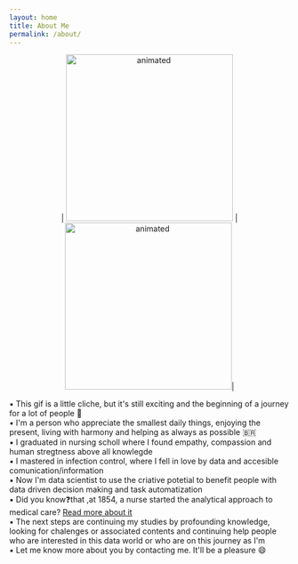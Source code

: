 ```yaml
---
layout: home
title: About Me
permalink: /about/
---
```


<p align=center> 
 | <img src="https://media4.giphy.com/media/cACmN9YBnrV9KyK6nG/giphy.gif?cid=ecf05e4766vbcycjyubog8674zfaz9vepsv6c9l8byf92c69&rid=giphy.gif&ct=g" alt="animated" width="300" height="300"/> | <img src="https://media4.giphy.com/media/fedryX7dMGMe6lgqDm/giphy.gif?cid=ecf05e470o0ozcr946mob49yz2dr2mk2bpuvgroyo0wzzlv2&rid=giphy.gif&ct=g" alt="animated" width="300" height="300"/>| 
</p> </p align=center> 

<body>
  
 ▪️ This gif is a little cliche, but it's still exciting and the beginning of a journey for a lot of people 🧙
  <br>
 ▪️ I'm a person who appreciate the smallest daily things, enjoying the present, living with harmony and helping as always as possible 🇧🇷
 <br>
 ▪️ I graduated in nursing scholl where I found empathy, compassion and human stregtness above all knowlegde 
 <br>
 ▪️ I mastered in infection control, where I fell in love by data and accesible comunication/information 
 <br>
 ▪️ Now I'm data scientist to use the criative potetial to benefit people with data driven decision making and task automatization 
 <br>
 ▪️ Did you know❓that ,at 1854, a nurse started the analytical approach to medical care? [Read  more about it](https://www.sciencemuseum.org.uk/objects-and-stories/florence-nightingale-pioneer-statistician)
<br>
 ▪️ The next steps are continuing my studies by profounding knowledge, looking for chalenges or associated contents and continuing help people who are interested in this data world or who are on this journey as I'm 
<br>
 ▪️ Let me know more about you by contacting me. It'll be a pleasure 😄
